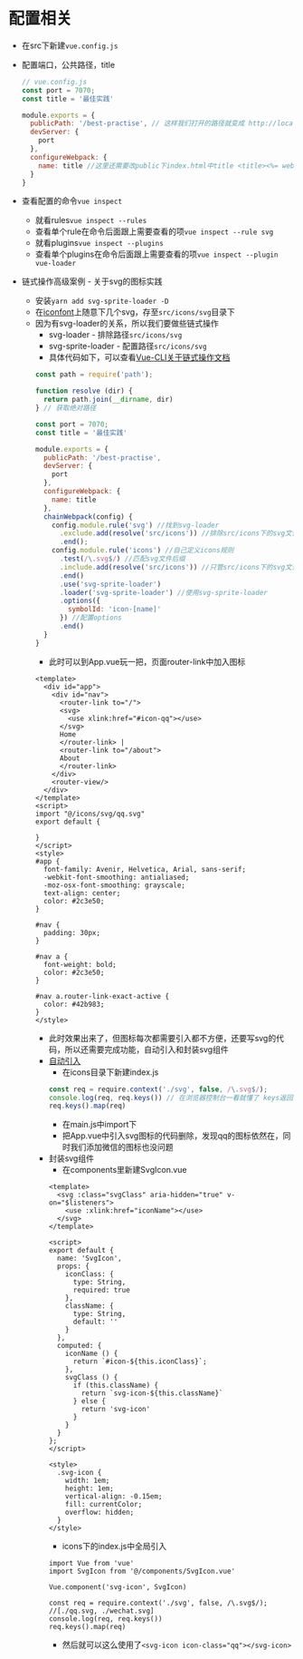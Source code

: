 # 配置相关
* 在src下新建`vue.config.js`
* 配置端口，公共路径，title
  ```js
  // vue.config.js
  const port = 7070;
  const title = '最佳实践'

  module.exports = {
    publicPath: '/best-practise', // 这样我们打开的路径就变成 http://localhost:7070/best-practise/  
    devServer: {
      port
    },
    configureWebpack: {
      name: title //这里还需要改public下index.html中title <title><%= webpackConfig.name %></title>
    }
  }  
  ```
* 查看配置的命令`vue inspect`
  * 就看rules`vue inspect --rules`
  * 查看单个rule在命令后面跟上需要查看的项`vue inspect --rule svg`  
  * 就看plugins`vue inspect --plugins`
  * 查看单个plugins在命令后面跟上需要查看的项`vue inspect --plugin vue-loader`

* 链式操作高级案例 - 关于svg的图标实践
  * 安装`yarn add svg-sprite-loader -D`
  * 在[iconfont](https://www.iconfont.cn/)上随意下几个svg，存至`src/icons/svg`目录下
  * 因为有svg-loader的关系，所以我们要做些链式操作
    * svg-loader - 排除路径`src/icons/svg`
    * svg-sprite-loader - 配置路径`src/icons/svg`
    * 具体代码如下，可以查看[Vue-CLI关于链式操作文档](https://cli.vuejs.org/zh/guide/webpack.html#链式操作-高级)
    ```js
    const path = require('path');

    function resolve (dir) {
      return path.join(__dirname, dir)
    } // 获取绝对路径

    const port = 7070;
    const title = '最佳实践'

    module.exports = {
      publicPath: '/best-practise',
      devServer: {
        port
      },
      configureWebpack: {
        name: title
      },
      chainWebpack(config) {
        config.module.rule('svg') //找到svg-loader
          .exclude.add(resolve('src/icons')) //排除src/icons下的svg文件
          .end();
        config.module.rule('icons') //自己定义icons规则
          .test(/\.svg$/) //匹配svg文件后缀
          .include.add(resolve('src/icons')) //只管src/icons下的svg文件
          .end()
          .use('svg-sprite-loader') 
          .loader('svg-sprite-loader') //使用svg-sprite-loader
          .options({
            symbolId: 'icon-[name]'
          }) //配置options
          .end()
      }
    }
    ```
    * 此时可以到App.vue玩一把，页面router-link中加入图标
    ```
    <template>
      <div id="app">
        <div id="nav">
          <router-link to="/">
          <svg>
            <use xlink:href="#icon-qq"></use>
          </svg>
          Home
          </router-link> |
          <router-link to="/about">
          About
          </router-link>
        </div>
        <router-view/>
      </div>
    </template>
    <script>
    import "@/icons/svg/qq.svg"
    export default {
      
    }
    </script>
    <style>
    #app {
      font-family: Avenir, Helvetica, Arial, sans-serif;
      -webkit-font-smoothing: antialiased;
      -moz-osx-font-smoothing: grayscale;
      text-align: center;
      color: #2c3e50;
    }

    #nav {
      padding: 30px;
    }

    #nav a {
      font-weight: bold;
      color: #2c3e50;
    }

    #nav a.router-link-exact-active {
      color: #42b983;
    }
    </style>

    ```
    * 此时效果出来了，但图标每次都需要引入都不方便，还要写svg的代码，所以还需要完成功能，自动引入和封装svg组件
    * [自动引入](https://www.jianshu.com/p/c894ea00dfec)
      * 在icons目录下新建index.js
      ```js
      const req = require.context('./svg', false, /\.svg$/);
      console.log(req, req.keys()) // 在浏览器控制台一看就懂了 keys返回的是[./qq.svg, ./wechat.svg]
      req.keys().map(req)
      ```
      * 在main.js中import下
      * 把App.vue中引入svg图标的代码删除，发现qq的图标依然在，同时我们添加微信的图标也没问题
    * 封装svg组件
      * 在components里新建SvgIcon.vue
      ```
      <template>
        <svg :class="svgClass" aria-hidden="true" v-on="$listeners">
          <use :xlink:href="iconName"></use>
        </svg>
      </template>

      <script>
      export default {
        name: 'SvgIcon',
        props: {
          iconClass: {
            type: String,
            required: true
          },
          className: {
            type: String,
            default: ''
          }
        },
        computed: {
          iconName () {
            return `#icon-${this.iconClass}`; 
          },
          svgClass () {
            if (this.className) {
              return `svg-icon-${this.className}`
            } else {
              return 'svg-icon'
            }
          }
        }
      };
      </script>

      <style>
        .svg-icon {
          width: 1em;
          height: 1em;
          vertical-align: -0.15em;
          fill: currentColor;
          overflow: hidden;
        }
      </style>

      ```
      * icons下的index.js中全局引入
      ```
      import Vue from 'vue'
      import SvgIcon from '@/components/SvgIcon.vue'

      Vue.component('svg-icon', SvgIcon)

      const req = require.context('./svg', false, /\.svg$/);
      //[./qq.svg, ./wechat.svg]
      console.log(req, req.keys())
      req.keys().map(req)
      ```
      * 然后就可以这么使用了`<svg-icon icon-class="qq"></svg-icon>`
